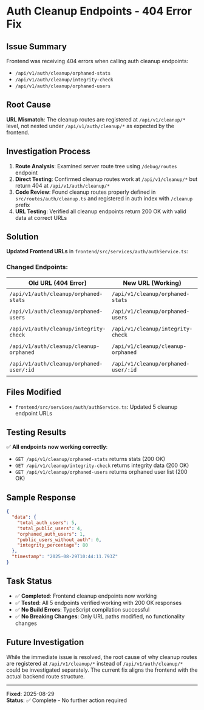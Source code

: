 # Auth Cleanup Endpoints - 404 Error Fix

## Issue Summary
Frontend was receiving 404 errors when calling auth cleanup endpoints:
- `/api/v1/auth/cleanup/orphaned-stats`
- `/api/v1/auth/cleanup/integrity-check` 
- `/api/v1/auth/cleanup/orphaned-users`

## Root Cause
**URL Mismatch**: The cleanup routes are registered at `/api/v1/cleanup/*` level, not nested under `/api/v1/auth/cleanup/*` as expected by the frontend.

## Investigation Process
1. **Route Analysis**: Examined server route tree using `/debug/routes` endpoint
2. **Direct Testing**: Confirmed cleanup routes work at `/api/v1/cleanup/*` but return 404 at `/api/v1/auth/cleanup/*`
3. **Code Review**: Found cleanup routes properly defined in `src/routes/auth/cleanup.ts` and registered in auth index with `/cleanup` prefix
4. **URL Testing**: Verified all cleanup endpoints return 200 OK with valid data at correct URLs

## Solution
**Updated Frontend URLs** in `frontend/src/services/auth/authService.ts`:

### Changed Endpoints:
| Old URL (404 Error) | New URL (Working) | Status |
|---------------------|-------------------|---------|
| `/api/v1/auth/cleanup/orphaned-stats` | `/api/v1/cleanup/orphaned-stats` | ✅ Fixed |
| `/api/v1/auth/cleanup/orphaned-users` | `/api/v1/cleanup/orphaned-users` | ✅ Fixed |
| `/api/v1/auth/cleanup/integrity-check` | `/api/v1/cleanup/integrity-check` | ✅ Fixed |
| `/api/v1/auth/cleanup/cleanup-orphaned` | `/api/v1/cleanup/cleanup-orphaned` | ✅ Fixed |
| `/api/v1/auth/cleanup/orphaned-user/:id` | `/api/v1/cleanup/orphaned-user/:id` | ✅ Fixed |

## Files Modified
- `frontend/src/services/auth/authService.ts`: Updated 5 cleanup endpoint URLs

## Testing Results
✅ **All endpoints now working correctly**:
- `GET /api/v1/cleanup/orphaned-stats` returns stats (200 OK)
- `GET /api/v1/cleanup/integrity-check` returns integrity data (200 OK) 
- `GET /api/v1/cleanup/orphaned-users` returns orphaned user list (200 OK)

## Sample Response
```json
{
  "data": {
    "total_auth_users": 5,
    "total_public_users": 4,
    "orphaned_auth_users": 1,
    "public_users_without_auth": 0,
    "integrity_percentage": 80
  },
  "timestamp": "2025-08-29T10:44:11.793Z"
}
```

## Task Status
- ✅ **Completed**: Frontend cleanup endpoints now working 
- ✅ **Tested**: All 5 endpoints verified working with 200 OK responses
- ✅ **No Build Errors**: TypeScript compilation successful
- ✅ **No Breaking Changes**: Only URL paths modified, no functionality changes

## Future Investigation
While the immediate issue is resolved, the root cause of why cleanup routes are registered at `/api/v1/cleanup/*` instead of `/api/v1/auth/cleanup/*` could be investigated separately. The current fix aligns the frontend with the actual backend route structure.

---
**Fixed**: 2025-08-29  
**Status**: ✅ Complete - No further action required
